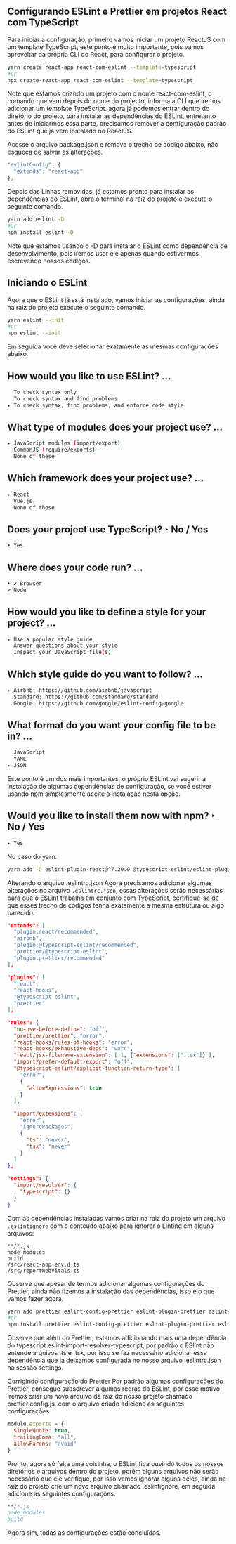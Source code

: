 ## Configurando ESLint e Prettier em projetos React com TypeScript

Para iniciar a configuração, primeiro vamos iniciar um projeto ReactJS com um template TypeScript, este ponto é muito importante, pois vamos aproveitar da própria CLI do React, para configurar o projeto.

```sh
yarn create react-app react-com-eslint --template=typescript
#or
npx create-react-app react-com-eslint --template=typescript
```

Note que estamos criando um projeto com o nome react-com-eslint, o comando que vem depois do nome do projecto, informa a CLI que iremos adicionar um template TypeScript. agora já podemos entrar dentro do diretório do projeto, para instalar as dependências do ESLint, entretanto antes de iniciarmos essa parte, precisamos remover a configuração padrão do ESLint que já vem instalado no ReactJS.

Acesse o arquivo package.json e remova o trecho de código abaixo, não esqueça de salvar as alterações.

```javascript
"eslintConfig": {
  "extends": "react-app"
},
```

Depois das Linhas removidas, já estamos pronto para instalar as dependências do ESLint, abra o terminal na raiz do projeto e execute o seguinte comando.

```sh
yarn add eslint -D
#or
npm install eslint -D
```

Note que estamos usando o -D para instalar o ESLint como dependência de desenvolvimento, pois iremos usar ele apenas quando estivermos escrevendo nossos códigos.

## Iniciando o ESLint

Agora que o ESLint já está instalado, vamos iniciar as configurações, ainda na raiz do projeto execute o seguinte comando.

```sh
yarn eslint --init
#or
npm eslint --init
```

Em seguida você deve selecionar exatamente as mesmas configurações abaixo.

## How would you like to use ESLint? …

```sh
  To check syntax only
  To check syntax and find problems
▸ To check syntax, find problems, and enforce code style
```

## What type of modules does your project use? …

```sh
▸ JavaScript modules (import/export)
  CommonJS (require/exports)
  None of these
```

## Which framework does your project use? …
```sh
▸ React
  Vue.js
  None of these
```

## Does your project use TypeScript? ‣ No / Yes

```sh
‣ Yes
```

## Where does your code run? …

```sh
‣ ✔ Browser
✔ Node
```

## How would you like to define a style for your project? …

```sh
▸ Use a popular style guide
  Answer questions about your style
  Inspect your JavaScript file(s)
```

## Which style guide do you want to follow? …

```sh
▸ Airbnb: https://github.com/airbnb/javascript
  Standard: https://github.com/standard/standard
  Google: https://github.com/google/eslint-config-google
```

## What format do you want your config file to be in? …

```sh
  JavaScript
  YAML
▸ JSON
```

Este ponto é um dos mais importantes, o próprio ESLint vai sugerir a instalação de algumas dependências de configuração, se você estiver usando npm simplesmente aceite a instalação nesta opção.

## Would you like to install them now with npm? ‣ No / Yes

```sh
▸ Yes
```

No caso do yarn.

```sh
yarn add -D eslint-plugin-react@^7.20.0 @typescript-eslint/eslint-plugin@latest eslint-config-airbnb@latest eslint-plugin-import@^2.21.2 eslint-plugin-jsx-a11y@^6.3.0 eslint-plugin-react-hooks@^4 @typescript-eslint/parser@latest prettier eslint-config-prettier eslint-plugin-prettier
```

Alterando o arquivo .eslintrc.json
Agora precisamos adicionar algumas alterações no arquivo `.eslintrc.json`, essas alterações serão necessárias para que o ESLint trabalha em conjunto com TypeScript, certifique-se de que esses trecho de códigos tenha exatamente a mesma estrutura ou algo parecido.

```JSON
"extends": [
  "plugin:react/recommended",
  "airbnb",
  "plugin:@typescript-eslint/recommended",
  "prettier/@typescript-eslint",
  "plugin:prettier/recommended"
],

"plugins": [
  "react",
  "react-hooks",
  "@typescript-eslint",
  "prettier"
],

"rules": {
  "no-use-before-define": "off",
  "prettier/prettier": "error",
  "react-hooks/rules-of-hooks": "error",
  "react-hooks/exhaustive-deps": "warn",
  "react/jsx-filename-extension": [ 1, {"extensions": [".tsx"]} ],
  "import/prefer-default-export": "off",
  "@typescript-eslint/explicit-function-return-type": [
    "error",
    {
      "allowExpressions": true
    }
  ],

  "import/extensions": [
    "error",
    "ignorePackages",
    {
      "ts": "never",
      "tsx": "never"
    }
  ]
},

"settings": {
  "import/resolver": {
    "typescript": {}
  }
}
```
Com as dependências instaladas vamos criar na raiz do projeto um arquivo `.eslintignore` com o conteúdo abaixo para ignorar o Linting em alguns arquivos:

```
**/*.js
node_modules
build
/src/react-app-env.d.ts
/src/reportWebVitals.ts
```

Observe que apesar de termos adicionar algumas configurações do Prettier, ainda não fizemos a instalação das dependências, isso é o que vamos fazer agora.

```bash
yarn add prettier eslint-config-prettier eslint-plugin-prettier eslint-import-resolver-typescript -D
#or
npm install prettier eslint-config-prettier eslint-plugin-prettier eslint-import-resolver-typescript -D
```

Observe que além do Prettier, estamos adicionando mais uma dependência do typescript eslint-import-resolver-typescript, por padrão o ESlint não entende arquivos .ts e .tsx, por isso se faz necessário adicionar essa dependência que já deixamos configurada no nosso arquivo .eslintrc.json na sessão settings.

Corrigindo configuração do Prettier
Por padrão algumas configurações do Prettier, consegue subscrever algumas regras do ESLint, por esse motivo iremos criar um novo arquivo da raiz do nosso projeto chamado prettier.config.js, com o arquivo criado adicione as seguintes configurações.

```javascript
module.exports = {
  singleQuote: true,
  trailingComa: "all",
  allowParens: "avoid"
}
```

Pronto, agora só falta uma coisinha, o ESLint fica ouvindo todos os nossos diretórios e arquivos dentro do projeto, porém alguns arquivos não serão necessário que ele verifique, por isso vamos ignorar alguns deles, ainda na raiz do projeto crie um novo arquivo chamado .eslintignore, em seguida adicione as seguintes configurações.

```javascript
**/*.js
node_modules
build
```

Agora sim, todas as configurações estão concluídas.
